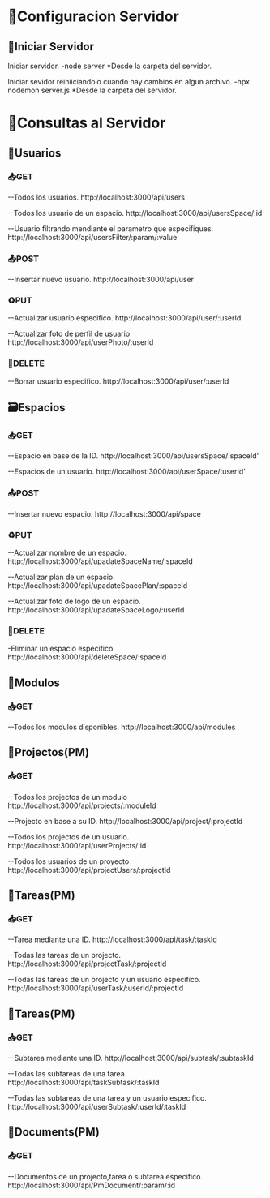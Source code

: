 # 🔧Configuracion Servidor

## 🚀Iniciar Servidor

Iniciar servidor.
-node server
*Desde la carpeta del servidor.

Iniciar sevidor reiniiciandolo cuando hay cambios en algun archivo.
-npx nodemon server.js
*Desde la carpeta del servidor.

# 🔎Consultas al Servidor

## 👤Usuarios

### 📥GET

--Todos los usuarios.
http://localhost:3000/api/users

--Todos los usuario de un espacio.
http://localhost:3000/api/usersSpace/:id

--Usuario filtrando mendiante el parametro que especifiques.
http://localhost:3000/api/usersFilter/:param/:value

### 📤POST

--Insertar nuevo usuario.
http://localhost:3000/api/user

### ♻️PUT

--Actualizar usuario especifico.
http://localhost:3000/api/user/:userId

--Actualizar foto de perfil de usuario
http://localhost:3000/api/userPhoto/:userId

### 🧨DELETE

--Borrar usuario especifico.
http://localhost:3000/api/user/:userId


## 🗃️Espacios

### 📥GET

--Espacio en base de la ID.
http://localhost:3000/api/usersSpace/:spaceId'

--Espacios de un usuario.
http://localhost:3000/api/userSpace/:userId'

### 📤POST

--Insertar nuevo espacio.
http://localhost:3000/api/space

### ♻️PUT

--Actualizar nombre de un espacio.
http://localhost:3000/api/upadateSpaceName/:spaceId

--Actualizar plan de un espacio.
http://localhost:3000/api/upadateSpacePlan/:spaceId

--Actualizar foto de logo de un espacio.
http://localhost:3000/api/upadateSpaceLogo/:userId

### 🧨DELETE
-Eliminar un espacio especifico.
http://localhost:3000/api/deleteSpace/:spaceId


## 💽Modulos

### 📥GET

--Todos los modulos disponibles.
http://localhost:3000/api/modules



## 📃Projectos(PM)

### 📥GET

--Todos los projectos de un modulo
http://localhost:3000/api/projects/:moduleId

--Projecto en base a su ID.
http://localhost:3000/api/project/:projectId

--Todos los projectos de un usuario.
http://localhost:3000/api/userProjects/:id

--Todos los usuarios de un proyecto
http://localhost:3000/api/projectUsers/:projectId


## 📑Tareas(PM)

### 📥GET

--Tarea mediante una ID.
http://localhost:3000/api/task/:taskId

--Todas las tareas de un projecto.
http://localhost:3000/api/projectTask/:projectId

--Todas las tareas de un projecto y un usuario especifico.
http://localhost:3000/api/userTask/:userId/:projectId


## 📑Tareas(PM)

### 📥GET

--Subtarea mediante una ID.
http://localhost:3000/api/subtask/:subtaskId

--Todas las subtareas de una tarea.
http://localhost:3000/api/taskSubtask/:taskId

--Todas las subtareas de una tarea y un usuario especifico.
http://localhost:3000/api/userSubtask/:userId/:taskId


## 📑Documents(PM)

### 📥GET

--Documentos de un projecto,tarea o subtarea especifico.
http://localhost:3000/api/PmDocument/:param/:id